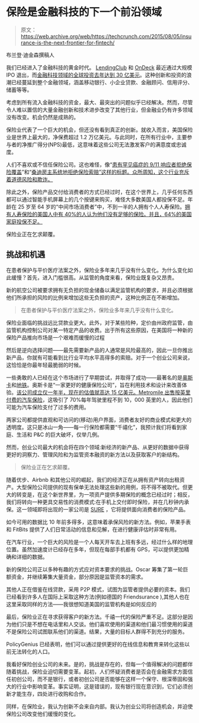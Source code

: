 # 保险是金融科技的下一个前沿领域 

> 原文：<https://web.archive.org/web/https://techcrunch.com/2015/08/05/insurance-is-the-next-frontier-for-fintech/>

布兰登·迪金森撰稿人

我们已经进入了金融科技的黄金时代。 [LendingClub](https://web.archive.org/web/20230130235959/https://www.lendingclub.com/) 和 [OnDeck](https://web.archive.org/web/20230130235959/https://www.cbinsights.com/blog/ondeck-capital-largest-new-york-vc-backed-tech-exit/) 最近通过大规模 IPO 退出，而[金融科技领域的全球投资去年达到 30 亿美元](https://web.archive.org/web/20230130235959/http://venturebeat.com/2014/11/12/fintech-disruption-meet-a-new-class-of-innovators/)。这种创新和投资的浪潮已经蔓延到整个金融领域，涵盖移动银行、小企业贷款、金融顾问、信用评分、储蓄等等。

考虑到所有流入金融科技的资金，最大、最突出的问题似乎已经解决。然而，尽管令人难以置信的大量金融创新和技术进步改变了其他行业，但金融业仍有许多领域没有改变。机会仍然是成熟的。

保险业代表了一个巨大的机会，但还没有看到真正的创新。就收入而言，美国保险业是世界上最大的，净保费超过 1.2 万亿美元。与此同时，在所有行业中，主要参与者的净推广得分(NPS)最低，这意味着这些公司无法激发客户的满意度或忠诚度。

人们不喜欢或不信任保险公司。这也难怪，像“[患有罕见癌症的 9/11 响应者拒绝保险覆盖](https://web.archive.org/web/20230130235959/http://www.cnn.com/2014/09/11/health/september-11-cancer/)”和“[桑迪房主系统地拒绝保险索赔”这样的标题。众所周知，这个行业充斥着道德风险和欺诈。](https://web.archive.org/web/20230130235959/http://www.wnyc.org/story/senators-sandy-homeowners-systematically-denied-insurance-claims/)

除此之外，保险产品交付给消费者的方式已经过时，在这个世界上，几乎任何东西都可以通过智能手机屏幕上的几个按键来购买，难怪大多数美国人都投保不足。年龄在 25 岁至 64 岁的“中间市场消费者”中，不到一半的人拥有个人人寿保险。[拥有人寿保险的美国人中有 40%的人认为他们没有足够的保险。并且，](https://web.archive.org/web/20230130235959/http://www.lifehealthpro.com/2013/08/30/the-shocking-statistics-behind-the-life-insurance?t=life-sales-strategies&page=5)[64%的美国家庭投保不足。](https://web.archive.org/web/20230130235959/https://www08.wellsfargomedia.com/pdf/mortgage/yourhome/articles/spring04/protect.pdf?https://www.wellsfargo.com/pdf/mortgage/yourhome/articles/spring04/protect.pdf)

保险业正在乞求颠覆。

## 挑战和机遇

在患者保护与平价医疗法案之外，保险业多年来几乎没有什么变化。为什么变化如此缓慢？首先，进入门槛很高。从监管的角度来看，保险业既复杂又昂贵。

新的航空公司被要求拥有无负担的现金储备以满足监管机构的要求，并且必须根据他们所承担的风险的比例来增加这些无负担的资产，这种比例正在不断增加。

> 在患者保护与平价医疗法案之外，保险业多年来几乎没有什么变化。

保险业面临的挑战远比贷款业更大。此外，对于某些险种，定价由州政府监管，由监管机构控制公司对某一特定产品的收费。出于所有这些原因，在美国将一种新的保险产品推向市场是一个艰难而缓慢的过程

然后是逆向选择问题——最先需要新产品的人通常是风险最高的，因此一旦你推出新产品，你就有可能看到比行业平均水平高得多的索赔。对于一个创业公司来说，这恰恰是你最年轻最脆弱的时候。

一些勇敢的人已经在这个市场进行了早期尝试，并取得了成功——最著名的是[奥斯卡](https://web.archive.org/web/20230130235959/https://www.hioscar.com/)和[地铁](https://web.archive.org/web/20230130235959/https://www.metromile.com/)。奥斯卡是“一家更好的健康保险公司”，旨在利用技术和设计来改善体验。[该公司成立仅一年半，现在的估值就高达 15 亿美元。Metromile 出售按英里付费的汽车保险](https://web.archive.org/web/20230130235959/http://www.nytimes.com/2015/04/21/business/dealbook/oscar-a-health-insurance-start-up-valued-at-1-5-billion.html?_r=0)，这吸引了 70%每年驾驶里程不到 10，000 英里的人，因此他们可能为汽车保险支付了过多的费用。

两家公司都提供直观和可访问的(移动)用户界面，消费者友好的商业模式和更大的透明度。这只是冰山一角——每一行保险都需要“千禧化”，我预计我们将看到家庭、生活和 P&C 的巨大破坏，仅举几例。

然而，创业公司最大的机会将在四个领域:新经济的新产品、从更好的数据中获得更好的洞察力、管理风险和为监管资本融资的新方法以及获取客户的新结构。

> 保险业正在乞求颠覆。

随着优步、Airbnb 和其他公司的崛起，我们的经济正在从拥有资产转向出租资产。大型保险公司提供的现有保单无法处理这些新的用例，将不得不被取代。但更大的转变是，在这个新世界里，为一项资产提供多期保险的概念已经过时；相反，我们将转向一种更具交易性的消费模式:在手机上交付即时保险，并在几秒钟内承保。这一领域即将出现的一家公司是 [SURE](https://web.archive.org/web/20230130235959/http://www.iamsureapp.com/) ，它将提供面向消费者的保险产品。

如今可用的数据比 10 年前多得多，这意味着承保风险的新方法。例如，苹果手表和 FitBits 提供了人们日常活动的信息和见解，在进行健康评估时非常有用。

在汽车行业，一个巨大的风险是一个人每天开车去上班有多远，经过什么样的地理位置。虽然加速度计已经存在多年，但现在每部手机都有 GPS，可以提供更加精确和详细的数据。

新的保险公司正以多种有趣的方式应对资本要求的挑战。Oscar 筹集了第一轮巨额资金，并继续筹集大量资金，部分原因是监管资本的需求。

其他人正在借鉴在线贷款，采用 P2P 模式，试图为监管者提供必要的资本。我们已经看到许多人在国际上采取这种方法(例如德国的 Friendsurance ),其他人也在这里采取同样的方法——我很想知道美国的监管机构是如何反应的

最后，保险业正在寻求获得客户的新方法。千禧一代的保险严重不足。这部分是因为他们只是不想在电话里和人交谈。他们喜欢使用的渠道和他们最习惯使用的渠道不是保险公司试图联系他们的渠道。结果，大量的目标人群得不到充分的服务。

PolicyGenius 已经表明，他们可以通过提供更好的在线信息和教育来转化这些以前无法转化的人口。

我看好保险创业公司的未来。是的，挑战是存在的，但每一个值得解决的问题都伴随着挑战，保险业迫切需要变革。起初，人们怀疑消费者是否会在金融需求方面信任初创公司，而不是银行，或者初创公司是否能够在这样一个保守、根深蒂固和强大的行业中影响变革。事实证明，这是错误的，现有银行现在意识到，它们必须创新才能生存，四处进行收购和合作。

同样，在保险业，我认为创新不会来自内部。我认为创业公司将创造机会，并迫使保险公司改变他们缓慢的变化。